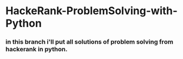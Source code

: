 # HackeRank-ProblemSolving-with-Python

### in this branch i'll put all solutions of problem solving from hackerank in python.
